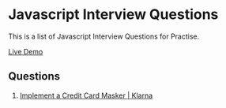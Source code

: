 # Javascript Interview Questions

This is a list of Javascript Interview Questions for Practise.

[Live Demo](https://javascriptiq.netlify.app)

## Questions
1. [Implement a Credit Card Masker | Klarna](https://javascriptiq.netlify.app/implement-a-credit-card-masker)